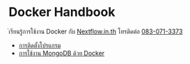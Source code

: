 
# Docker Handbook

่เรียนรู้การใช้งาน Docker กับ [Nextflow.in.th](https://www.nextflow.in.th) โทรติดต่อ [083-071-3373](tel:0830713373)

- [การติดตั้งโปรแกรม](setup.md)
- [การใช้งาน MongoDB ด้วย Docker](simple-mongo/readme.md)